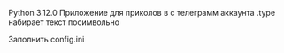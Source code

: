 Python 3.12.0
Приложение для приколов в с телеграмм аккаунта
.type набирает текст посимвольно

Заполнить config.ini